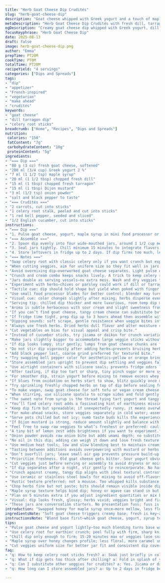 ```yaml
---
title: "Herb Goat Cheese Dip Crudités"
slug: "herb-goat-cheese-dip"
description: "Goat cheese whipped with Greek yogurt and a touch of maple syrup for sweetness. Herbs swapped: dill and tarragon instead of estragon; celery root sticks replace celery branches for earthier crunch. Horseradish swapped with Dijon mustard for tang. Veggies stick vertically in jars for freshness. Chill, seal tight, veggies snap against creamy dip. Med crisp sweet pepper, carrot, cucumber add color and bite. No nuts, gluten, or eggs. Quick whip-up. Layers of texture and herbal brightness. Make ahead, fridge keeps freshness. Simple, rustic. No fuss, no mess."
metaDescription: "Herb Goat Cheese Dip Crudités with fresh dill, tarragon, and maple syrup. Rustic creamy dip paired with crisp celery root, carrots, and peppers. Fresh, vibrant bites."
ogDescription: "Creamy goat cheese dip whipped with Greek yogurt, dill, tarragon, maple syrup. Veggies cut precisely, stacked vertically, fresh snap and herb brightness in every bite."
focusKeyphrase: "Herb Goat Cheese Dip"
date: 2025-08-13
draft: false
image: herb-goat-cheese-dip.png
author: "Emma"
prepTime: PT20M
cookTime: PT0M
totalTime: PT20M
recipeYield: "4 servings"
categories: ["Dips and Spreads"]
tags:
- "dip"
- "appetizer"
- "French-inspired"
- "vegetarian"
- "make ahead"
- "crudités"
keywords:
- "goat cheese"
- "dill tarragon dip"
- "celery root sticks"
breadcrumb: ["Home", "Recipes", "Dips and Spreads"]
nutrition: 
 calories: "150"
 fatContent: "7g"
 carbohydrateContent: "10g"
 proteinContent: "5g"
ingredients:
- "=== Dip ==="
- "80 g (3 oz) fresh goat cheese, softened"
- "200 ml (3/4 cup) Greek yogurt 2 %"
- "7 ml (1 1/2 tsp) maple syrup"
- "20 ml (1 1/2 tbsp) chopped fresh dill"
- "15 ml (1 tbsp) chopped fresh tarragon"
- "15 ml (1 tbsp) Dijon mustard"
- "3 ml (1/2 tsp) onion powder"
- "salt and black pepper to taste"
- "=== Crudités ==="
- "2 carrots, cut into sticks"
- "1 celery root stalk, peeled and cut into sticks"
- "1 red bell pepper, seeded and sliced"
- "1/2 English cucumber, cut into sticks"
instructions:
- "=== Dip ==="
- "1. Pulse goat cheese, yogurt, maple syrup in mini food processor or bowl using whisk attachment until creamy but still rustic. Don’t over-blend; want some texture to chew. Stir in dill, tarragon, Dijon, onion powder. Taste. Season with salt and crunchy black pepper. If too tangy, add tiny splash water to loosen."
- "=== Assemble ==="
- "2. Spoon dip evenly into four wide-mouthed jars, around 1 1/2 cup measure. Smooth surface. Vertically tuck carrot, celery root, pepper and cucumber sticks into dip. They should stand erect like mini bouquets."
- "3. Seal jars tightly. Chill minimum 15 minutes to integrate flavors and firm dip just a bit. Serve cold or at room temp. Dip coats veggies; creaminess meets snap and earthiness from celery root sticks."
- "4. Store leftovers in fridge up to 2 days. If dip firms too much, let warm 10 minutes or stir in tiny splash yogurt or water to loosen."
- "=== Notes ==="
- "Swap celery root with classic celery only if you want crunch but expect less earthy depth. Dijon mustard replaces horseradish for subtler heat—adds tang without bite that overwhelms. Maple syrup instead of honey for different sweetness note, less floral, more caramel. Don’t skimp on herbs; dill and tarragon bring brightness and a hint of anise. Feel free to swap herbs depending on fresh availability."
- "When cutting veggies, aim for uniform size so they fit well in jars and dip evenly. Razor-sharp knife prevents bruising; older carrots may be bitter, best choose fresh crisp ones."
- "Avoid overmixing dip—overworked goat cheese separates. Light pulse or manual folding advised."
- "Crunch and cream combo keeps snacks lively. A trick to keep celery root from browning: soak sticks briefly in cold water with lemon juice before assembling."
- "Jars double as serving vessels—no extra mess. Wash and dry veggies thoroughly to avoid watering down dip."
- "Experiment with herbs—chives or parsley could work if dill or tarragon unavailable. Experiment with seeded mustard for texture addition."
- "Tactile cue: dip should hold shape but yield when poked with finger or spoon."
- "Use small food processor blades for better control; blender may turn dip too watery."
- "Visual cue: color changes slightly after mixing; herbs disperse evenly. Dip should be pale with green flecks."
- "Serving tip: chilled dip thicker and more luxurious, room temp dip more spreadable. Depending on preference, adjust fridge time."
- "Aroma is subtle herbaceous with sour cream and slight sweetness from syrup. Good sign if smell is fresh, not rancid or overly sour."
- "If you can’t find goat cheese, tangy cream cheese can substitute but flavor shifts."
- "If fridge time tight, prep dip up to 3 hours ahead then assemble with veggies last minute to keep crispness."
- "Dipping sounds: soft scrape, gentle resistance when veggie bites into creamy base."
- "Always use fresh herbs. Dried herbs dull flavor and alter moisture content."
- "Cut vegetables on bias for visual appeal and crisp bite."
- "Instead of cucumber sticks, try jicama or daikon for crunch variation."
- "Make jars slightly bigger to accommodate large veggie sticks without crowding. Crowding causes veggies to sweat and lose snap."
- "If dip looks lumpy, stir gently; lumps from goat cheese chunks are fine, add rustic texture."
- "Do not stir dip vigorously after adding herbs—prevents bruising herbs and losing color."
- "Add black pepper last, coarse grind preferred for textured bite."
- "Try swapping bell pepper color for aesthetics—yellow or orange bring freshness."
- "Store assembled jars upright to prevent dip settling and veggies falling."
- "Use airtight containers with silicone seals; prevents fridge odors leaching in."
- "After tasting, if dip too tart or sharp, tiny pinch sugar or more syrup smooths edges."
- "For smoother dip, strain yogurt before mixing to remove excess whey."
- "If blues from oxidation on herbs start to show, blitz quickly once more or add herbs at end."
- "Try sprinkling freshly chopped herbs on top of dip before sealing for visual punch."
- "To make vegan, swap goat cheese for soft tofu or vegan cream cheese; adjust seasonings carefully."
- "When stirring, use silicone spatula to scrape sides and fold gently to preserve texture."
- "The sweet note from syrup is the thread tying tart yogurt and tangy Dijon."
- "You’ll find celery root adds a fascinating hint of earthiness missing from usual celery. Try it; once tried, no going back."
- "Keep dip firm but spreadable; if unexpectedly runny, it means overwhipped or watery yogurt—use thicker Greek or strain source."
- "For make-ahead snacks, store veggies separately in cold water; assemble last minute to retain snap."
- "Serve pots chilled but not icy; numb taste buds kills the experience."
- "If Dijon mustard is strong, reduce amount slightly and balance with extra herbs or syrup."
- "Feel free to swap raw veggies to what’s freshest or preferred: cauliflower, snap peas, cherry tomatoes work too but modify chopping."
- "A tiny bit of lemon zest adds brightness if you want to experiment."
- "Onion powder avoids raw onion bite but adds umami depth; no substituting with fresh onion or smell dominates."
- "No oil in this dip; adding can weigh it down and lose fresh texture."
- "Use medium heat tools; low and slow blending best to maintain creaminess."
- "Tasting between additions avoids overpowering with mustard or herbs."
- "Don’t overfill jars; leave small air gap prevents pressure build-up when sealed."
- "Prioritize freshness. Old goat cheese gets bitter. Sour yogurt obvious by smell and taste."
- "Cut veggies just before serving or assembly to avoid dryness or moisture release. Keep refrigerated till last minute."
- "If dip separates after a night, stir gently to reincorporate. No harm done."
- "Crunch against creamy, tangy dip aligns with ideal textural contrast—listen to the bite."
- "Use ceramic or stainless steel bowls for mixing to avoid off-flavors."
- "Rustic texture preferred; not a mousse. Too whipped kills substance."
- "Chop herbs fine but not paste; bits should remain visible inside dip."
- "Maple syrup texture helps bind dip; honey or agave can stand in but changes final flavor."
- "Plan on 5 minutes extra if you adjust ingredient quantities or mix by hand."
- "Visual: dip looks fresh, glossy; herbs vivid; veggies bright and firm."
- "These jars are conversation starters. No presentation fuss; fuss is flavorless."
introduction: "Swapped honey for maple syrup once—more mellow, less floral punch. Dill stepped up alongside tarragon; need brightness and slight anise notes to wake cream. Celery root replaced celery for crunch with bite; has earthier depth. Dijon mustard instead of horseradish; milder, more nuanced. I learned prep order matters: dip first, then build veggies in jars, vertical for fresh look and ease of grabbing a stick. Chill just long enough for melding but veggies resist sogginess—snap preserved. Creamy base softens the raw veggie crunch just right. Always keep knives sharp for clean veggie sticks; dull edges bruise and leak water—kills texture. You’ll want to make a double batch once tried."
ingredientsNote: "Soft goat cheese triggers creamy base; fresh is key—avoid grainy or crumbly tubs. Greek yogurt thick enough to hold but not watery; if water seeps, strain through cheesecloth. Maple syrup binds sweetness but subtly; honey can substitute but expect floral undertone shift. Dill and tarragon chosen for punchy herbal brightness; feel free to swap one for chives or parsley in pinch, but avoid dried herbs—stick to fresh always. Dijon mustard brings heat and umami without clobbering; horseradish replacement here provides milder bite. Onion powder offers subtle onion depth sans sharpness; avoid fresh onion here to keep dip smooth and avoid overpower. For crunch, swap celery root for classic celery if earthiness unfamiliar or unavailable; celery root peels rough—peel fully, keep raw for crispness. Carrots and bell pepper picked fresh, firm; cucumber English for less seeds and thinner skin. Good knives make all difference—cut uniform sticks for easy dipping and attractive jars."
instructionsNote: "Blend base first—whisk goat cheese, yogurt, syrup to creamy but not too whipped. Keep texture rustic; pureed too smooth kills depth. Stir herbs gently; folding preserves fresh bursts of green. Taste frequently—season with salt and pepper last so balance isn’t lost. Spoon dip into jars first—heavier dip holds veggie sticks upright. Insert vegetable sticks vertically, packed but not cramped. Leave space atop to prevent leak or dip overflow when sealing. Chill to allow flavors to marry and dip to firm slightly; no longer than 20 minutes or veggies lose crunch. If dip thickens too much, fold in tiny yogurt splash. Store jars sealed in fridge; best eaten within 2 days for brightness and texture. For reheating, room temp 10 minutes readies dip for easy scooping without melting softness. Visual cues vital—dip with chunky herbs visible looks inviting. Listen for snap when biting veggies into dip; that crunch keeps snack lively. Avoid watery mix from overwashing veggies—dry well before slicing to preserve integrity."
tips:
- "Pulse goat cheese and yogurt lightly—too much blending turns base watery. Want texture not mousse. Stir herbs gently after base blends; folding preserves fresh color. Salt and pepper last; coarse black pepper preferred for crunch in flavor."
- "Use celery root for earthier crunch; peel fully with firm, sharp knife. Soak sticks briefly in cold lemon water to keep color and crisp. Don’t confuse celery root with classic celery; different mouthfeel and flavor punch, no subtlety."
- "Chill dip only enough to firm; 15-20 minutes max or veggies lose snap. Ideal jar fill leaves small air gap on top. Seal tight to avoid fridge odors leaching in. Store in silicone-sealed airtight jars. Avoid overfilling or dip leaking on seal."
- "Maple syrup over honey changes profile; less floral, more caramel undertones. If no goat cheese, tangy cream cheese works but expect shift in tang and texture. Dijon mustard replaces horseradish—milder heat, umami focus. Swap herbs if fresh dill or tarragon missing; chives or parsley suggested."
- "Cut veggies uniform size for better jar fit and consistent dip coverage. Razor-sharp knife avoids bruising carrots - bruised bits leak water and taste bitter. Keep veggies dry post wash; wet veggies water down dip texture. Assemble last minute when possible."
faq:
- "q: How to keep celery root sticks fresh? a: Soak just briefly in cold water with lemon juice. Not too long or soggy. Keeps color bright, snap intact. Peel before soaking. Works better than plain water. Store cold."
- "q: What if dip gets too thick after chilling? a: Fold in splash of yogurt or water. Small amounts only. Stir gently to reincorporate. Overmixing risks separating goat cheese. Pulsing or manual fold best approach to loosen while keeping rustic feel."
- "q: Can I substitute other veggies for crudités? a: Yes. Jicama or daikon adds crunch variation. Snap peas, cherry tomatoes also work but chop size adjustments needed. Watch for moisture content; watery veggies dilute dip faster. Pick firm, fresh for best snap."
- "q: How long can I store assembled jars? a: Up to 2 days in fridge best for freshness. Seal tight, airtight jars prevent odor transfer. Veggies may soften slowly. If dip separates overnight, stir gently before serving. Assemble veggies last minute if possible."

---
```

